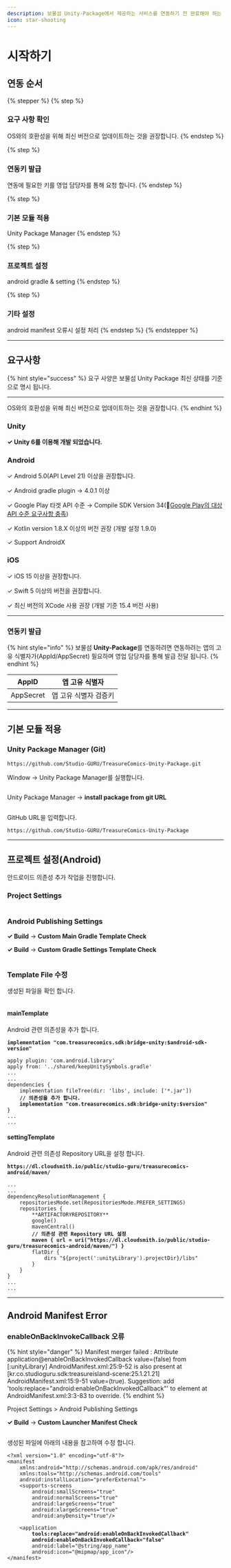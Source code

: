 ```yaml
---
description: 보물섬 Unity-Package에서 제공하는 서비스를 연동하기 전 완료해야 하는 설정에 대해 알아보세요.
icon: star-shooting
---
```


# 시작하기

## 연동 순서

{% stepper %}
{% step %}
### 요구 사항 확인

OS와의 호환성을 위해 최신 버전으로 업데이트하는 것을 권장합니다.
{% endstep %}

{% step %}
### 연동키 발급

연동에 필요한 키를 영업 담당자를 통해 요청 합니다.
{% endstep %}

{% step %}
### 기본 모듈 적용

Unity Package Manager
{% endstep %}

{% step %}
### 프로젝트 설정

android gradle & setting
{% endstep %}

{% step %}
### 기타 설정

android manifest 오류시 설정 처리
{% endstep %}
{% endstepper %}

***

## 요구사항

{% hint style="success" %}
요구 사양은 보물섬 Unity Package 최신 상태를 기준으로 명시 됩니다.

***

OS와의 호환성을 위해 최신 버전으로 업데이트하는 것을 권장합니다.
{% endhint %}

### Unity

**✓ Unity 6를 이용해 개발 되었습니다.**

### Android

✓ Android 5.0(API Level 21) 이상을 권장합니다.

✓ Android gradle plugin → 4.0.1 이상

✓ Google Play 타겟 API 수준 → Compile SDK Version 34(🔗[Google Play의 대상 API 수준 요구사항 충족](https://developer.android.com/google/play/requirements/target-sdk?hl=ko))

✓ Kotlin version 1.8.X 이상의 버전 권장 (개발 설정 1.9.0)

✓ Support AndroidX

### iOS

✓ iOS 15 이상을 권장합니다.

✓ Swift 5 이상의 버전을 권장합니다.

✓ 최신 버전의 XCode 사용 권장 (개발 기준 15.4 버전 사용)

***

### 연동키 발급 <a href="#undefined-2" id="undefined-2"></a>

{% hint style="info" %}
보물섬 **Unity-Package**를 연동하려면 연동하려는 앱의 고유 식별자가(AppId/AppSecret) 필요하며 영업 담당자를 통해 발급 전달 됩니다.
{% endhint %}

| AppID     | 앱 고유 식별자     |
| --------- | ------------ |
| AppSecret | 앱 고유 식별자 검증키 |

***

## 기본 모듈 적용

### Unity Package Manager (Git)

```
https://github.com/Studio-GURU/TreasureComics-Unity-Package.git
```

Window → Unity Package Manager를 실행합니다.

<div align="left"><figure><img src="../.gitbook/assets/unity_import_001.png" alt=""><figcaption></figcaption></figure></div>

Unity Package Manager → **install package from git URL**

<div align="left"><figure><img src="../.gitbook/assets/unity_import_002.png" alt=""><figcaption></figcaption></figure></div>

GitHub URL을 입력합니다.

```
https://github.com/Studio-GURU/TreasureComics-Unity-Package
```

***

## 프로젝트 설정(Android)

안드로이드 의존성 추가 작업을 진행합니다.

### Project Settings

<div align="left"><figure><img src="../.gitbook/assets/unity_aos_config_001.png" alt=""><figcaption></figcaption></figure></div>

### Android Publishing Settings

**✓ Build** → **Custom Main Gradle Template Check**

**✓ Build** → **Custom Gradle Settings Template Check**

<div align="left"><figure><img src="../.gitbook/assets/unity_aos_config_002.png" alt=""><figcaption></figcaption></figure></div>

### Template File 수정

생성된 파일을 확인 합니다.

<div align="left"><figure><img src="../.gitbook/assets/unity_aos_config_003.png" alt=""><figcaption></figcaption></figure></div>

#### mainTemplate

Android 관련 의존성을 추가 합니다.

<pre><code><strong>implementation "com.treasurecomics.sdk:bridge-unity:$android-sdk-version"
</strong></code></pre>

<pre class="language-gradle" data-line-numbers><code class="lang-gradle">apply plugin: 'com.android.library'
apply from: '../shared/keepUnitySymbols.gradle'
...
...
dependencies {
    implementation fileTree(dir: 'libs', include: ['*.jar'])
<strong>    // 의존성을 추가 합니다.
</strong><strong>    implementation "com.treasurecomics.sdk:bridge-unity:$version"
</strong>}
...
...
</code></pre>

#### settingTemplate

Android 관련 의존성 Repository URL을 설정 합니다.

<pre><code><strong>https://dl.cloudsmith.io/public/studio-guru/treasurecomics-android/maven/
</strong></code></pre>

<pre class="language-gradle" data-line-numbers><code class="lang-gradle">...
...
dependencyResolutionManagement {
    repositoriesMode.set(RepositoriesMode.PREFER_SETTINGS)
    repositories {
        **ARTIFACTORYREPOSITORY**
        google()
        mavenCentral()
<strong>        // 의존성 관련 Repository URL 설정
</strong><strong>        maven { url = uri("https://dl.cloudsmith.io/public/studio-guru/treasurecomics-android/maven/") }
</strong>        flatDir {
            dirs "${project(':unityLibrary').projectDir}/libs"
        }
    }
}
...
...
</code></pre>

***

## Android Manifest Error

### enableOnBackInvokeCallback 오류

{% hint style="danger" %}
Manifest merger failed : Attribute application@enableOnBackInvokedCallback value=(false) from \[:unityLibrary] AndroidManifest.xml:25:9-52 is also present at \[kr.co.studioguru.sdk:treasureisland-scene:25.1.21.21] AndroidManifest.xml:15:9-51 value=(true). Suggestion: add 'tools:replace="android:enableOnBackInvokedCallback"' to element at AndroidManifest.xml:3:3-83 to override.
{% endhint %}

Project Settings > Android Publishing Settings

**✓ Build** → **Custom Launcher Manifest Check**

<figure><img src="../.gitbook/assets/unity_aos_config_error.png" alt=""><figcaption></figcaption></figure>

생성된 파일에 아래의 내용을 참고하여 수정 합니다.

<pre class="language-xml" data-line-numbers><code class="lang-xml">&#x3C;?xml version="1.0" encoding="utf-8"?>
&#x3C;manifest
    xmlns:android="http://schemas.android.com/apk/res/android"
    xmlns:tools="http://schemas.android.com/tools"
    android:installLocation="preferExternal">
    &#x3C;supports-screens
        android:smallScreens="true"
        android:normalScreens="true"
        android:largeScreens="true"
        android:xlargeScreens="true"
        android:anyDensity="true"/>

    &#x3C;application 
<strong>        tools:replace="android:enableOnBackInvokedCallback"
</strong><strong>        android:enableOnBackInvokedCallback="false"
</strong>        android:label="@string/app_name"
        android:icon="@mipmap/app_icon"/>
&#x3C;/manifest>

</code></pre>

















